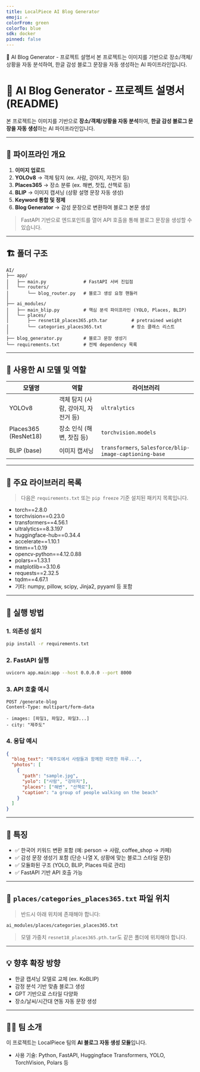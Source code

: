 ```yaml
---
title: LocalPiece AI Blog Generator 
emoji: ✍️ 
colorFrom: green
colorTo: blue 
sdk: docker 
pinned: false
---
```

📘 AI Blog Generator - 프로젝트 설명서
본 프로젝트는 이미지를 기반으로 장소/객체/상황을 자동 분석하여, 한글 감성 블로그 문장을 자동 생성하는 AI 파이프라인입니다.

# 📘 AI Blog Generator - 프로젝트 설명서 (README)

본 프로젝트는 이미지를 기반으로 **장소/객체/상황을 자동 분석**하여,
**한글 감성 블로그 문장을 자동 생성**하는 AI 파이프라인입니다.

---

## 🧠 파이프라인 개요

1. **이미지 업로드**
2. **YOLOv8** → 객체 탐지 (ex. 사람, 강아지, 자전거 등)
3. **Places365** → 장소 분류 (ex. 해변, 찻집, 산책로 등)
4. **BLIP** → 이미지 캡셔닝 (상황 설명 문장 자동 생성)
5. **Keyword 통합 및 정제**
6. **Blog Generator** → 감성 문장으로 변환하여 블로그 본문 생성

> FastAPI 기반으로 엔드포인트를 열어 API 호출을 통해 블로그 문장을 생성할 수 있습니다.

---

## 🏗️ 폴더 구조

```
AI/
├── app/
│   ├── main.py              # FastAPI 서버 진입점
│   └── routers/
│       └── blog_router.py   # 블로그 생성 요청 핸들러
│
├── ai_modules/
│   ├── main_blip.py         # 핵심 분석 파이프라인 (YOLO, Places, BLIP)
│   └── places/
│       ├── resnet18_places365.pth.tar         # pretrained weight
│       └── categories_places365.txt           # 장소 클래스 리스트
│
├── blog_generator.py        # 블로그 문장 생성기
└── requirements.txt         # 전체 dependency 목록
```

---

## 🤖 사용한 AI 모델 및 역할

| 모델명                  | 역할                     | 라이브러리                                                   |
| -------------------- | ---------------------- | ------------------------------------------------------- |
| YOLOv8               | 객체 탐지 (사람, 강아지, 자전거 등) | `ultralytics`                                           |
| Places365 (ResNet18) | 장소 인식 (해변, 찻집 등)       | `torchvision.models`                                    |
| BLIP (base)          | 이미지 캡셔닝                | `transformers`, `Salesforce/blip-image-captioning-base` |

---

## 🧾 주요 라이브러리 목록

> 다음은 `requirements.txt` 또는 `pip freeze` 기준 설치된 패키지 목록입니다.

* torch==2.8.0
* torchvision==0.23.0
* transformers==4.56.1
* ultralytics==8.3.197
* huggingface-hub==0.34.4
* accelerate==1.10.1
* timm==1.0.19
* opencv-python==4.12.0.88
* polars==1.33.1
* matplotlib==3.10.6
* requests==2.32.5
* tqdm==4.67.1
* 기타: numpy, pillow, scipy, Jinja2, pyyaml 등 포함

---

## 🚀 실행 방법

### 1. 의존성 설치

```bash
pip install -r requirements.txt
```

### 2. FastAPI 실행

```bash
uvicorn app.main:app --host 0.0.0.0 --port 8000
```

### 3. API 호출 예시

```http
POST /generate-blog
Content-Type: multipart/form-data

- images: [파일1, 파일2, 파일3...]
- city: "제주도"
```

### 4. 응답 예시

```json
{
  "blog_text": "제주도에서 사람들과 함께한 따뜻한 하루...",
  "photos": [
    {
      "path": "sample.jpg",
      "yolo": ["사람", "강아지"],
      "places": ["해변", "산책로"],
      "caption": "a group of people walking on the beach"
    }
  ]
}
```

---

## 📌 특징

* ✅ 한국어 키워드 변환 포함 (예: person → 사람, coffee\_shop → 카페)
* ✅ 감성 문장 생성기 포함 (단순 나열 X, 상황에 맞는 블로그 스타일 문장)
* ✅ 모듈화된 구조 (YOLO, BLIP, Places 따로 관리)
* ✅ FastAPI 기반 API 호출 가능

---

## 📂 `places/categories_places365.txt` 파일 위치

> 반드시 아래 위치에 존재해야 합니다:

```
ai_modules/places/categories_places365.txt
```

> 모델 가중치 `resnet18_places365.pth.tar`도 같은 폴더에 위치해야 합니다.

---

## 💡 향후 확장 방향

* 한글 캡셔닝 모델로 교체 (ex. KoBLIP)
* 감정 분석 기반 맞춤 블로그 생성
* GPT 기반으로 스타일 다양화
* 장소/날씨/시간대 연동 자동 문장 생성

---

## 🙋‍♂️ 팀 소개

이 프로젝트는 LocalPiece 팀의 **AI 블로그 자동 생성 모듈**입니다.

* 사용 기술: Python, FastAPI, Huggingface Transformers, YOLO, TorchVision, Polars 등
